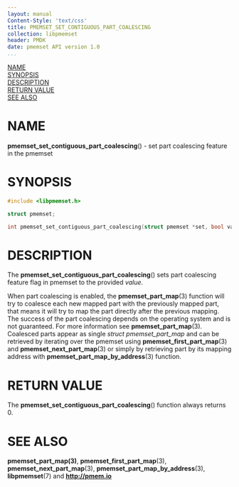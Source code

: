 ```yaml
---
layout: manual
Content-Style: 'text/css'
title: PMEMSET_SET_CONTIGUOUS_PART_COALESCING
collection: libpmemset
header: PMDK
date: pmemset API version 1.0
...
```


[comment]: <> (SPDX-License-Identifier: BSD-3-Clause)
[comment]: <> (Copyright 2020, Intel Corporation)

[comment]: <> (pmemset_set_contiguous_part_coalescing.3 -- man page for pmemset_set_contiguous_part_coalescing)

[NAME](#name)<br />
[SYNOPSIS](#synopsis)<br />
[DESCRIPTION](#description)<br />
[RETURN VALUE](#return-value)<br />
[SEE ALSO](#see-also)<br />

# NAME #

**pmemset_set_contiguous_part_coalescing**() - set part coalescing feature in the pmemset

# SYNOPSIS #

```c
#include <libpmemset.h>

struct pmemset;

int pmemset_set_contiguous_part_coalescing(struct pmemset *set, bool value);
```

# DESCRIPTION #

The **pmemset_set_contiguous_part_coalescing**() sets part coalescing feature flag in
pmemset to the provided *value*.

When part coalescing is enabled, the **pmemset_part_map**(3) function will try to coalesce each
new mapped part with the previously mapped part, that means it will try to map the part directly
after the previous mapping. The success of the part coalescing depends on the operating system
and is not guaranteed. For more information see **pmemset_part_map**(3).
Coalesced parts appear as single *struct pmemset_part_map* and can be retrieved by iterating over
the pmemset using **pmemset_first_part_map**(3) and **pmemset_next_part_map**(3) or
simply by retrieving part by its mapping address with **pmemset_part_map_by_address**(3) function.

# RETURN VALUE

The **pmemset_set_contiguous_part_coalescing**() function always returns 0.

# SEE ALSO #

**pmemset_part_map(3)**, **pmemset_first_part_map**(3),
**pmemset_next_part_map**(3), **pmemset_part_map_by_address**(3),
**libpmemset**(7) and **<http://pmem.io>**
